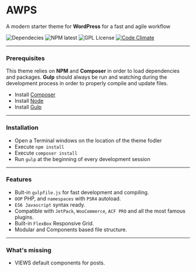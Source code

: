 # AWPS
A modern starter theme for **WordPress** for a fast and agile workflow

![Dependecies](https://david-dm.org/Alecaddd/awps.svg) ![NPM latest](https://img.shields.io/npm/v/npm.svg) ![GPL License](https://img.shields.io/badge/license-GPLv3-blue.svg) [![Code Climate](https://codeclimate.com/github/Alecaddd/awps/badges/gpa.svg)](https://codeclimate.com/github/Alecaddd/awps)

---


### Prerequisites

This theme relies on **NPM** and **Composer** in order to load dependencies and packages.
**Gulp** should always be run and watching during the development process in order to properly compile and update files.

* Install [Composer](https://getcomposer.org/)
* Install [Node](https://nodejs.org/)
* Install [Gulp](http://gulpjs.com/)

---


### Installation

* Open a Terminal windows on the location of the theme fodler
* Execute `npm install`
* Execute `composer install`
* Run `gulp` at the beginning of every development session

---


### Features

* Bult-in `gulpfile.js` for fast development and compiling.
* `OOP` PHP, and `namespaces` with `PSR4` autoload.
* `ES6 Javascript` syntax ready.
* Compatible with `JetPack`, `WooCommerce`, `ACF PRO` and all the most famous plugins.
* Built-in `FlexBox` Responsive Grid.
* Modular and Components based file structure.


---


### What's missing

* VIEWS default components for posts.